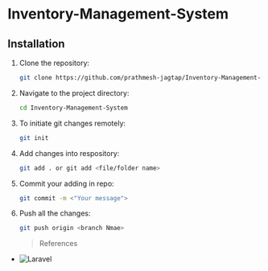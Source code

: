 # Inventory-Management-System

## Installation

1. Clone the repository:

   ```bash
   git clone https://github.com/prathmesh-jagtap/Inventory-Management-System.git
   ```

2. Navigate to the project directory:

   ```bash
   cd Inventory-Management-System
   ```

3. To initiate git changes remotely:

   ```bash
   git init
   ```

4. Add changes into respository:

   ```bash
   git add . or git add <file/folder name>
   ```

5. Commit your adding in repo:

   ```bash
   git commit -m <"Your message">
   ```

6. Push all the changes:

   ```bash
   git push origin <branch Nmae>
   ```

   > References

- ![Laravel](https://laravel.com/docs/10.x/installation)
